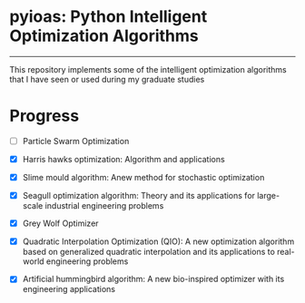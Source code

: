 # pyioas: Python Intelligent Optimization Algorithms

---

This repository implements some of the intelligent optimization algorithms that I have seen or used during my graduate studies

# Progress
- [ ] Particle Swarm Optimization
- [x] Harris hawks optimization: Algorithm and applications
- [x] Slime mould algorithm: Anew method for stochastic optimization  
- [x] Seagull optimization algorithm: Theory and its applications for large-scale industrial engineering problems
- [x] Grey Wolf Optimizer
- [x] Quadratic Interpolation Optimization (QIO): A new optimization algorithm based on generalized quadratic interpolation and its applications to real-world engineering problems
- [x] Artificial hummingbird algorithm: A new bio-inspired optimizer with its engineering applications


